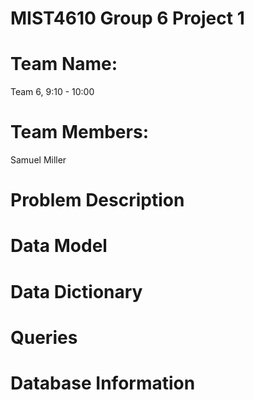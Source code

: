 # MIST4610 Group 6 Project 1

# Team Name:
Team 6, 9:10 - 10:00

# Team Members:
Samuel Miller


# Problem Description

# Data Model

# Data Dictionary

# Queries

# Database Information
